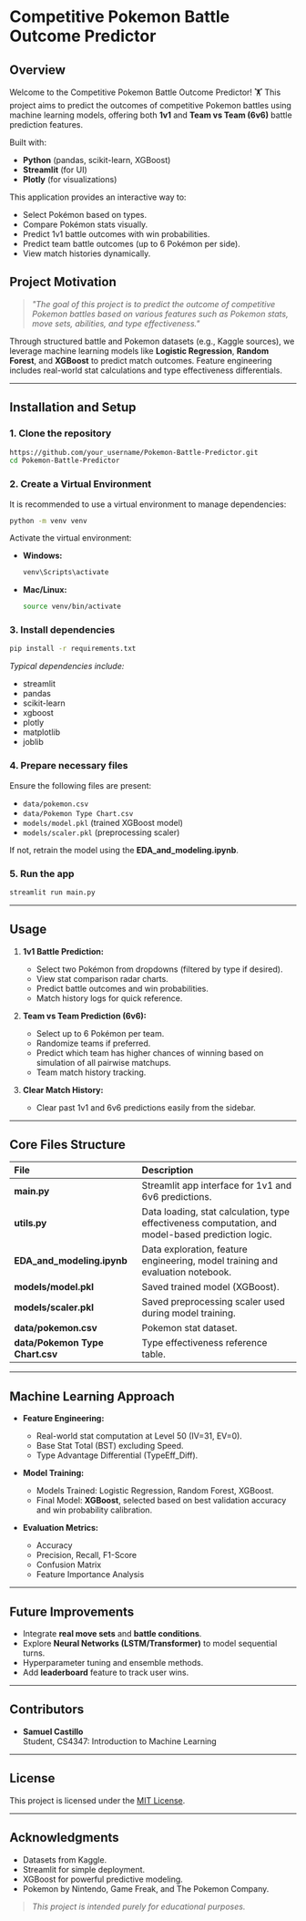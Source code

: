 # Competitive Pokemon Battle Outcome Predictor

## Overview
Welcome to the Competitive Pokemon Battle Outcome Predictor! 🏋️ This project aims to predict the outcomes of competitive Pokemon battles using machine learning models, offering both **1v1** and **Team vs Team (6v6)** battle prediction features.

Built with:
- **Python** (pandas, scikit-learn, XGBoost)
- **Streamlit** (for UI)
- **Plotly** (for visualizations)

This application provides an interactive way to:
- Select Pokémon based on types.
- Compare Pokémon stats visually.
- Predict 1v1 battle outcomes with win probabilities.
- Predict team battle outcomes (up to 6 Pokémon per side).
- View match histories dynamically.

## Project Motivation
> *"The goal of this project is to predict the outcome of competitive Pokemon battles based on various features such as Pokemon stats, move sets, abilities, and type effectiveness."*

Through structured battle and Pokemon datasets (e.g., Kaggle sources), we leverage machine learning models like **Logistic Regression**, **Random Forest**, and **XGBoost** to predict match outcomes. Feature engineering includes real-world stat calculations and type effectiveness differentials.

---

## Installation and Setup

### 1. Clone the repository
```bash
https://github.com/your_username/Pokemon-Battle-Predictor.git
cd Pokemon-Battle-Predictor
```

### 2. Create a Virtual Environment
It is recommended to use a virtual environment to manage dependencies:
```bash
python -m venv venv
```
Activate the virtual environment:
- **Windows:**
  ```bash
  venv\Scripts\activate
  ```
- **Mac/Linux:**
  ```bash
  source venv/bin/activate
  ```

### 3. Install dependencies
```bash
pip install -r requirements.txt
```
*Typical dependencies include:*
- streamlit
- pandas
- scikit-learn
- xgboost
- plotly
- matplotlib
- joblib

### 4. Prepare necessary files
Ensure the following files are present:
- `data/pokemon.csv`
- `data/Pokemon Type Chart.csv`
- `models/model.pkl` (trained XGBoost model)
- `models/scaler.pkl` (preprocessing scaler)

If not, retrain the model using the **EDA_and_modeling.ipynb**.

### 5. Run the app
```bash
streamlit run main.py
```

---

## Usage

1. **1v1 Battle Prediction:**
    - Select two Pokémon from dropdowns (filtered by type if desired).
    - View stat comparison radar charts.
    - Predict battle outcomes and win probabilities.
    - Match history logs for quick reference.

2. **Team vs Team Prediction (6v6):**
    - Select up to 6 Pokémon per team.
    - Randomize teams if preferred.
    - Predict which team has higher chances of winning based on simulation of all pairwise matchups.
    - Team match history tracking.

3. **Clear Match History:**
    - Clear past 1v1 and 6v6 predictions easily from the sidebar.

---

## Core Files Structure

| File | Description |
|:-----|:------------|
| **main.py** | Streamlit app interface for 1v1 and 6v6 predictions. |
| **utils.py** | Data loading, stat calculation, type effectiveness computation, and model-based prediction logic. |
| **EDA_and_modeling.ipynb** | Data exploration, feature engineering, model training and evaluation notebook. |
| **models/model.pkl** | Saved trained model (XGBoost). |
| **models/scaler.pkl** | Saved preprocessing scaler used during model training. |
| **data/pokemon.csv** | Pokemon stat dataset. |
| **data/Pokemon Type Chart.csv** | Type effectiveness reference table. |

---

## Machine Learning Approach

- **Feature Engineering:**
  - Real-world stat computation at Level 50 (IV=31, EV=0).
  - Base Stat Total (BST) excluding Speed.
  - Type Advantage Differential (TypeEff_Diff).
  
- **Model Training:**
  - Models Trained: Logistic Regression, Random Forest, XGBoost.
  - Final Model: **XGBoost**, selected based on best validation accuracy and win probability calibration.

- **Evaluation Metrics:**
  - Accuracy
  - Precision, Recall, F1-Score
  - Confusion Matrix
  - Feature Importance Analysis

---

## Future Improvements
- Integrate **real move sets** and **battle conditions**.
- Explore **Neural Networks (LSTM/Transformer)** to model sequential turns.
- Hyperparameter tuning and ensemble methods.
- Add **leaderboard** feature to track user wins.

---

## Contributors

- **Samuel Castillo**  
  Student, CS4347: Introduction to Machine Learning

---

## License
This project is licensed under the [MIT License](LICENSE).

---

## Acknowledgments
- Datasets from Kaggle.
- Streamlit for simple deployment.
- XGBoost for powerful predictive modeling.
- Pokemon by Nintendo, Game Freak, and The Pokemon Company.

> *This project is intended purely for educational purposes.*

